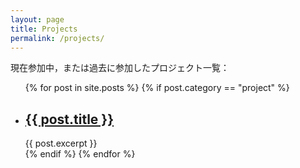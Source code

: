 ```yaml
---
layout: page
title: Projects
permalink: /projects/
---
```

現在参加中，または過去に参加したプロジェクト一覧：

<ul>
  {% for post in site.posts %}
    {% if post.category == "project" %}
    <li>
      <h2><a href="{{ site.baseurl }}{{ post.url }}">{{ post.title }}</a></h2>
      {{ post.excerpt }}
    </li>
    {% endif %}
  {% endfor %}
</ul>